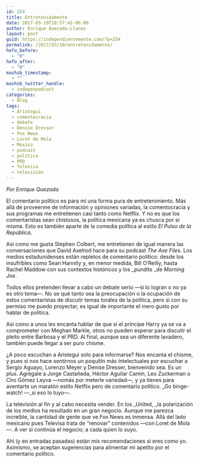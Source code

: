 ```yaml
---
id: 254
title: Entretenidamente
date: 2017-03-10T18:57:42-06:00
author: Enrique Quezada-Llanes
layout: post
guid: https://independientemente.com/?p=254
permalink: /2017/03/10/entretenidamente/
hefo_before:
  - "0"
hefo_after:
  - "0"
mashsb_timestamp:
  - ""
mashsb_twitter_handle:
  - indepenpodcast
categories:
  - Blog
tags:
  - Aristegui
  - comentocracia
  - debate
  - Denise Dresser
  - Fox News
  - Loret de Mola
  - Mexico
  - podcast
  - política
  - PRD
  - Televisa
  - televisión
---
```

_Por Enrique Quezada_

El comentario político es para mí una forma pura de entretenimiento. Más allá de proveerme de información y opiniones variadas, la comentocracia y sus programas me entretienen casi tanto como Netflix. Y no es que los comentaristas sean chistosos, la política mexicana ya es chusca por si misma. Esto es también aparte de la comedia política al estilo _El Pulso de la República_.

Así como me gusta Stephen Colbert, me entretienen de igual manera las conversaciones que David Axelrod hace para su podcast _The Axe Files_. Los medios estadunidenses están repletos de comentario político: desde los insufribles como Sean Hannity y, en menor medida, Bill O&#8217;Reilly, hasta Rachel Maddow con sus contextos históricos y los _pundits _de _Morning Joe_.

Todos ellos pretenden llevar a cabo un debate serio —si lo logran o no ya es otro tema—. No se qué tanto sea la preocupación o la ocupación de estos comentaristas de discutir temas torales de la política, pero si con su permiso me puedo proyectar, es igual de importante el mero gusto por hablar de política.

Así como a unos les encanta hablar de que si el príncipe Harry ya se va a comprometer con Meghan Markle, otros no pueden esperar para discutir el pleito entre Barbosa y el PRD. Al final, aunque sea un diferente lavadero, también puede llegar a ser puro chisme.

¿A poco escuchan a Aristegui solo para informarse? Nos encanta el chisme, y pues si nos hace sentirnos un poquitín más intelectuales por escuchar a Sergio Aguayo, Lorenzo Meyer y Denise Dresser, bienvenido sea. Es un _plus_. Agrégale a Jorge Castañeda, Héctor Aguilar Camín, Leo Zuckerman o Ciro Gómez Leyva —nomás por meterle variedad—, y ya tienes para aventarte un maratón estilo Netflix pero de comentario político. _Go binge-watch! —_si eso lo tuyo—.

La televisión al fin y al cabo necesita vender. En los _United, _la polarización de los medios ha resultado en un gran negocio. Aunque me parezca increíble, la cantidad de gente que ve Fox News es inmensa. Allá del lado mexicano pues Televisa trata de &#8220;renovar&#8221; contenidos —con Loret de Mola—. A ver si continúa el negocio; a cada quien lo suyo.

Ahí (y en entradas pasadas) están mis recomendaciones si eres como yo. Asimismo, se aceptan sugerencias para alimentar mi apetito por el comentario político.

&nbsp;